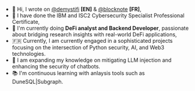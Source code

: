 - 👋 Hi, I wrote on [@demystifi](https://substack.com/@demystifi/) **[EN]** & [@blocknote](https://blocknote.substack.com/) **[FR]**,
- 👀 I have done the IBM and ISC2 Cybersecurity Specialist Professional Certificate,
- 🔭 I'm currently doing **DeFi analyst and Backend Developer**, passionate about bridging research insights with real-world DeFi applications,
- 🇫🇷 Currently, I am currently engaged in a sophisticated projects focusing on the intersection of Python security, AI, and Web3 technologies.
- 🌱 I am expanding my knowledge on mitigating LLM injection and enhancing the security of chatbots.
- 📚 I'm continuous learning with anlaysis tools such as DuneSQL|Subgraph.

  
<!---
MLiserb/MLiserb is a ✨ special ✨ repository because its `README.md` (this file) appears on your GitHub profile.
You can click the Preview link to take a look at your changes.
--->
